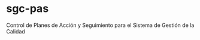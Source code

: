 sgc-pas
=======

Control de Planes de Acción y Seguimiento para el Sistema de Gestión de la Calidad
